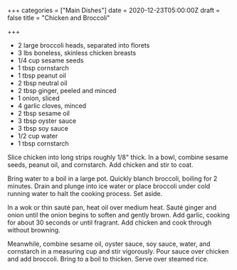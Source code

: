 +++
categories = ["Main Dishes"]
date = 2020-12-23T05:00:00Z
draft = false
title = "Chicken and Broccoli"

+++
* 2 large broccoli heads, separated into florets 
* 3 lbs boneless, skinless chicken breasts 
* 1/4 cup sesame seeds 
* 1 tbsp cornstarch 
* 1 tbsp peanut oil 
* 2 tbsp neutral oil 
* 2 tbsp ginger, peeled and minced 
* 1 onion, sliced 
* 4 garlic cloves, minced 
* 2 tbsp sesame oil 
* 3 tbsp oyster sauce 
* 3 tbsp soy sauce 
* 1/2 cup water 
* 1 tbsp cornstarch

Slice chicken into long strips roughly 1/8" thick. In a bowl, combine sesame seeds, peanut oil, and cornstarch. Add chicken and stir to coat. 

Bring water to a boil in a large pot. Quickly blanch broccoli, boiling for 2 minutes. Drain and plunge into ice water or place broccoli under cold running water to halt the cooking process. Set aside. 

In a wok or thin sauté pan, heat oil over medium heat. Sauté ginger and onion until the onion begins to soften and gently brown. Add garlic, cooking for about 30 seconds or until fragrant. Add chicken and cook through without browning. 

Meanwhile, combine sesame oil, oyster sauce, soy sauce, water, and cornstarch in a measuring cup and stir vigorously. Pour sauce over chicken and add broccoli. Bring to a boil to thicken. Serve over steamed rice.